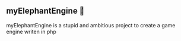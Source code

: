 ## myElephantEngine 🐘

myElephantEngine is a stupid and ambitious project to create a game engine writen in php

